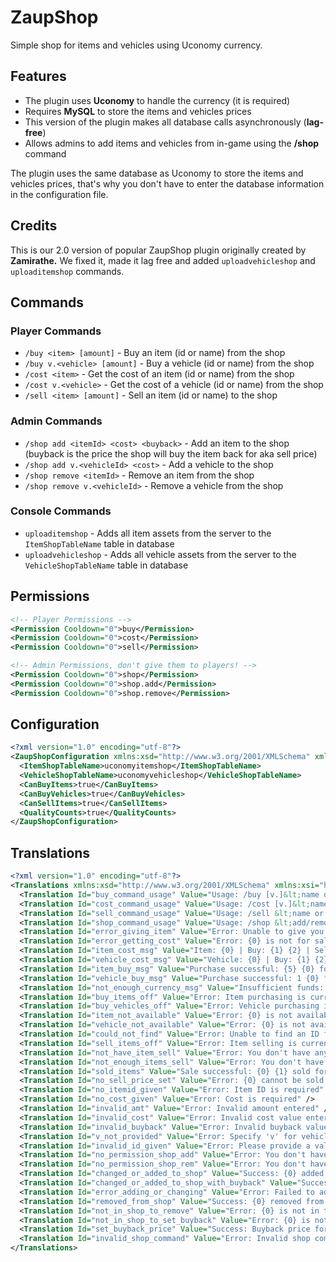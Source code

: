 # ZaupShop
Simple shop for items and vehicles using Uconomy currency.

## Features
- The plugin uses **Uconomy** to handle the currency (it is required)
- Requires **MySQL** to store the items and vehicles prices
- This version of the plugin makes all database calls asynchronously (**lag-free**)
- Allows admins to add items and vehicles from in-game using the **/shop** command

The plugin uses the same database as Uconomy to store the items and vehicles prices, that's why you don't have to enter the database information in the configuration file.

## Credits
This is our 2.0 version of popular ZaupShop plugin originally created by **Zamirathe.** We fixed it, made it lag free and added `uploadvehicleshop` and `uploaditemshop` commands.

## Commands
### Player Commands
* `/buy <item> [amount]` - Buy an item (id or name) from the shop
* `/buy v.<vehicle> [amount]` - Buy a vehicle (id or name) from the shop
* `/cost <item>` - Get the cost of an item (id or name) from the shop
* `/cost v.<vehicle>` - Get the cost of a vehicle (id or name) from the shop
* `/sell <item> [amount]` - Sell an item (id or name) to the shop

### Admin Commands
* `/shop add <itemId> <cost> <buyback>` - Add an item to the shop (buyback is the price the shop will buy the item back for aka sell price)
* `/shop add v.<vehicleId> <cost>` - Add a vehicle to the shop
* `/shop remove <itemId>` - Remove an item from the shop
* `/shop remove v.<vehicleId>` - Remove a vehicle from the shop

### Console Commands
* `uploaditemshop` - Adds all item assets from the server to the `ItemShopTableName` table in database
* `uploadvehicleshop` - Adds all vehicle assets from the server to the `VehicleShopTableName` table in database

## Permissions
```xml
<!-- Player Permissions -->
<Permission Cooldown="0">buy</Permission>
<Permission Cooldown="0">cost</Permission>
<Permission Cooldown="0">sell</Permission>

<!-- Admin Permissions, don't give them to players! -->
<Permission Cooldown="0">shop</Permission>
<Permission Cooldown="0">shop.add</Permission>
<Permission Cooldown="0">shop.remove</Permission>
```

## Configuration
```xml
<?xml version="1.0" encoding="utf-8"?>
<ZaupShopConfiguration xmlns:xsd="http://www.w3.org/2001/XMLSchema" xmlns:xsi="http://www.w3.org/2001/XMLSchema-instance">
  <ItemShopTableName>uconomyitemshop</ItemShopTableName>
  <VehicleShopTableName>uconomyvehicleshop</VehicleShopTableName>
  <CanBuyItems>true</CanBuyItems>
  <CanBuyVehicles>true</CanBuyVehicles>
  <CanSellItems>true</CanSellItems>
  <QualityCounts>true</QualityCounts>
</ZaupShopConfiguration>
```

## Translations
```xml
<?xml version="1.0" encoding="utf-8"?>
<Translations xmlns:xsd="http://www.w3.org/2001/XMLSchema" xmlns:xsi="http://www.w3.org/2001/XMLSchema-instance">
  <Translation Id="buy_command_usage" Value="Usage: /buy [v.]&lt;name or id&gt; [amount] (amount optional, default: 1)" />
  <Translation Id="cost_command_usage" Value="Usage: /cost [v.]&lt;name or id&gt;" />
  <Translation Id="sell_command_usage" Value="Usage: /sell &lt;name or id&gt; [amount] (amount optional)" />
  <Translation Id="shop_command_usage" Value="Usage: /shop &lt;add/remove&gt; [v.]&lt;itemid&gt; [cost] [buyback]" />
  <Translation Id="error_giving_item" Value="Error: Unable to give you {0}. You have not been charged" />
  <Translation Id="error_getting_cost" Value="Error: {0} is not for sale" />
  <Translation Id="item_cost_msg" Value="Item: {0} | Buy: {1} {2} | Sell: {3} {4}" />
  <Translation Id="vehicle_cost_msg" Value="Vehicle: {0} | Buy: {1} {2}" />
  <Translation Id="item_buy_msg" Value="Purchase successful: {5} {0} for {1} {2}. Your balance: {3} {4}" />
  <Translation Id="vehicle_buy_msg" Value="Purchase successful: 1 {0} for {1} {2}. Your balance: {3} {4}" />
  <Translation Id="not_enough_currency_msg" Value="Insufficient funds: You need {0} {1} to buy x{2} {3}" />
  <Translation Id="buy_items_off" Value="Error: Item purchasing is currently disabled" />
  <Translation Id="buy_vehicles_off" Value="Error: Vehicle purchasing is currently disabled" />
  <Translation Id="item_not_available" Value="Error: {0} is not available in the shop" />
  <Translation Id="vehicle_not_available" Value="Error: {0} is not available in the shop" />
  <Translation Id="could_not_find" Value="Error: Unable to find an ID for {0}" />
  <Translation Id="sell_items_off" Value="Error: Item selling is currently disabled" />
  <Translation Id="not_have_item_sell" Value="Error: You don't have any {0} to sell" />
  <Translation Id="not_enough_items_sell" Value="Error: You don't have {0} {1} to sell" />
  <Translation Id="sold_items" Value="Sale successful: {0} {1} sold for {2} {3}. Your balance: {4} {5}" />
  <Translation Id="no_sell_price_set" Value="Error: {0} cannot be sold to the shop at this time" />
  <Translation Id="no_itemid_given" Value="Error: Item ID is required" />
  <Translation Id="no_cost_given" Value="Error: Cost is required" />
  <Translation Id="invalid_amt" Value="Error: Invalid amount entered" />
  <Translation Id="invalid_cost" Value="Error: Invalid cost value entered" />
  <Translation Id="invalid_buyback" Value="Error: Invalid buyback value entered" />
  <Translation Id="v_not_provided" Value="Error: Specify 'v' for vehicle or use item ID. Example: /shop add 363 1000 50" />
  <Translation Id="invalid_id_given" Value="Error: Please provide a valid item or vehicle ID" />
  <Translation Id="no_permission_shop_add" Value="Error: You don't have permission to use the shop add command" />
  <Translation Id="no_permission_shop_rem" Value="Error: You don't have permission to use the shop remove command" />
  <Translation Id="changed_or_added_to_shop" Value="Success: {0} added to the shop with cost {1}" />
  <Translation Id="changed_or_added_to_shop_with_buyback" Value="Success: {0} added to the shop with cost {1} and buyback {2}" />
  <Translation Id="error_adding_or_changing" Value="Error: Failed to add or update {0}" />
  <Translation Id="removed_from_shop" Value="Success: {0} removed from the shop" />
  <Translation Id="not_in_shop_to_remove" Value="Error: {0} is not in the shop and cannot be removed" />
  <Translation Id="not_in_shop_to_set_buyback" Value="Error: {0} is not in the shop and cannot have a buyback price set" />
  <Translation Id="set_buyback_price" Value="Success: Buyback price for {0} set to {1}" />
  <Translation Id="invalid_shop_command" Value="Error: Invalid shop command entered" />
</Translations>
```

